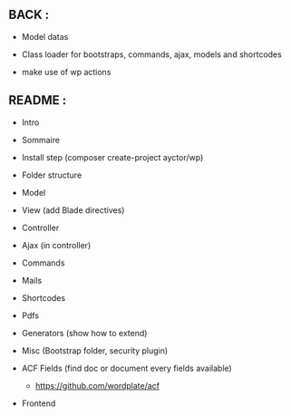 ## BACK :

  - Model datas

  - Class loader for bootstraps, commands, ajax, models and shortcodes

  - make use of wp actions

## README :

  - Intro

  - Sommaire

  - Install step (composer create-project ayctor/wp)

  - Folder structure

  - Model

  - View (add Blade directives)

  - Controller

  - Ajax (in controller)

  - Commands

  - Mails

  - Shortcodes

  - Pdfs

  - Generators (show how to extend)

  - Misc (Bootstrap folder, security plugin)

  - ACF Fields (find doc or document every fields available)

    - https://github.com/wordplate/acf

  - Frontend
